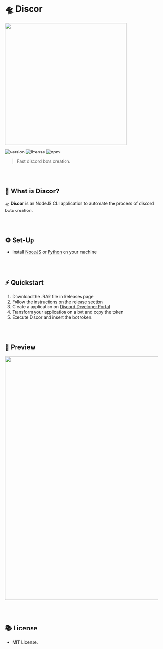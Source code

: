 # 🛸 Discor

<img src="./src/Views/img/banner.png" widht="100" height="400"><br>

![version](https://img.shields.io/badge/Version-1.2.4-brightgreen.svg?style=for-the-badge)
![license](https://img.shields.io/badge/License-MIT-blue.svg?style=for-the-badge)
![npm](https://img.shields.io/badge/NPM-v12.19-purple.svg?style=for-the-badge)

> Fast discord bots creation.

<br><br>

## 🤔 What is Discor?
🛸 **Discor** is an NodeJS CLI application to automate the process of discord bots creation.

<br><br>

## ⚙️ Set-Up
- Install [NodeJS](http://nodejs.org/) or [Python](https://www.python.org/) on your machine 

<br><br>

## ⚡ Quickstart
1. Download the .RAR file in Releases page
2. Follow the instructions on the release section
3. Create a application on [Discord Developer Portal](https://discord.com/developers/applications)
4. Transform your application on a bot and copy the token
5. Execute Discor and insert the bot token.

<br><br>

## 👀 Preview

<img src="./src/Views/img/preview.gif" width="800">

<br><br>

## 📚 License
- MIT License.
